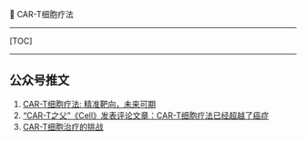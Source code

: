 👏 CAR-T细胞疗法

---
[TOC]

---
## 公众号推文
1. [CAR-T细胞疗法: 精准靶向，未来可期](https://mp.weixin.qq.com/s/Qclg4sWahz-hwrp4istGPw)
2. [“CAR-T之父”《Cell》发表评论文章：CAR-T细胞疗法已经超越了癌症](https://mp.weixin.qq.com/s/ADgmntPEoOv2Up_0AAOWLw)
3. [CAR-T细胞治疗的挑战](https://mp.weixin.qq.com/s/0lII6aXihhPkEjtFmwynaQ)